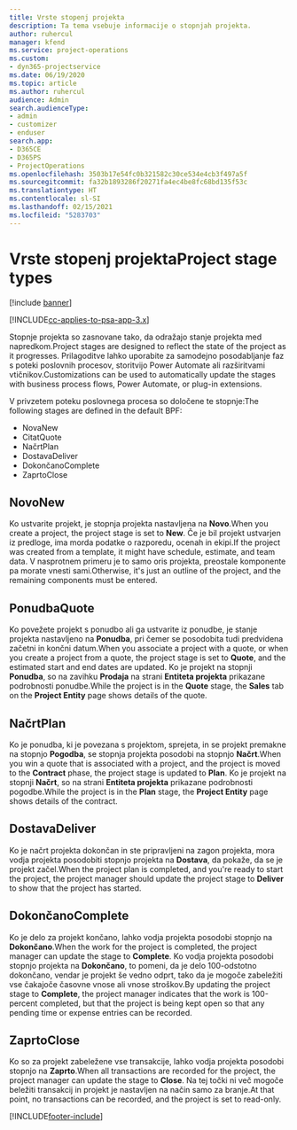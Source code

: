 ```yaml
---
title: Vrste stopenj projekta
description: Ta tema vsebuje informacije o stopnjah projekta.
author: ruhercul
manager: kfend
ms.service: project-operations
ms.custom:
- dyn365-projectservice
ms.date: 06/19/2020
ms.topic: article
ms.author: ruhercul
audience: Admin
search.audienceType:
- admin
- customizer
- enduser
search.app:
- D365CE
- D365PS
- ProjectOperations
ms.openlocfilehash: 3503b17e54fc0b321582c30ce534e4cb3f497a5f
ms.sourcegitcommit: fa32b1893286f20271fa4ec4be8fc68bd135f53c
ms.translationtype: HT
ms.contentlocale: sl-SI
ms.lasthandoff: 02/15/2021
ms.locfileid: "5283703"
---
```

# <a name="project-stage-types"></a><span data-ttu-id="7786c-103">Vrste stopenj projekta</span><span class="sxs-lookup"><span data-stu-id="7786c-103">Project stage types</span></span> 

[!include [banner](../includes/psa-now-project-operations.md)]

[!INCLUDE[cc-applies-to-psa-app-3.x](../includes/cc-applies-to-psa-app-3x.md)]

<span data-ttu-id="7786c-104">Stopnje projekta so zasnovane tako, da odražajo stanje projekta med napredkom.</span><span class="sxs-lookup"><span data-stu-id="7786c-104">Project stages are designed to reflect the state of the project as it progresses.</span></span> <span data-ttu-id="7786c-105">Prilagoditve lahko uporabite za samodejno posodabljanje faz s poteki poslovnih procesov, storitvijo Power Automate ali razširitvami vtičnikov.</span><span class="sxs-lookup"><span data-stu-id="7786c-105">Customizations can be used to automatically update the stages with business process flows, Power Automate, or plug-in extensions.</span></span>

<span data-ttu-id="7786c-106">V privzetem poteku poslovnega procesa so določene te stopnje:</span><span class="sxs-lookup"><span data-stu-id="7786c-106">The following stages are defined in the default BPF:</span></span>

- <span data-ttu-id="7786c-107">Nova</span><span class="sxs-lookup"><span data-stu-id="7786c-107">New</span></span>
- <span data-ttu-id="7786c-108">Citat</span><span class="sxs-lookup"><span data-stu-id="7786c-108">Quote</span></span>
- <span data-ttu-id="7786c-109">Načrt</span><span class="sxs-lookup"><span data-stu-id="7786c-109">Plan</span></span>
- <span data-ttu-id="7786c-110">Dostava</span><span class="sxs-lookup"><span data-stu-id="7786c-110">Deliver</span></span>
- <span data-ttu-id="7786c-111">Dokončano</span><span class="sxs-lookup"><span data-stu-id="7786c-111">Complete</span></span>
- <span data-ttu-id="7786c-112">Zaprto</span><span class="sxs-lookup"><span data-stu-id="7786c-112">Close</span></span> 

## <a name="new"></a><span data-ttu-id="7786c-113">Novo</span><span class="sxs-lookup"><span data-stu-id="7786c-113">New</span></span>

<span data-ttu-id="7786c-114">Ko ustvarite projekt, je stopnja projekta nastavljena na **Novo**.</span><span class="sxs-lookup"><span data-stu-id="7786c-114">When you create a project, the project stage is set to **New**.</span></span> <span data-ttu-id="7786c-115">Če je bil projekt ustvarjen iz predloge, ima morda podatke o razporedu, ocenah in ekipi.</span><span class="sxs-lookup"><span data-stu-id="7786c-115">If the project was created from a template, it might have schedule, estimate, and team data.</span></span> <span data-ttu-id="7786c-116">V nasprotnem primeru je to samo oris projekta, preostale komponente pa morate vnesti sami.</span><span class="sxs-lookup"><span data-stu-id="7786c-116">Otherwise, it's just an outline of the project, and the remaining components must be entered.</span></span>

## <a name="quote"></a><span data-ttu-id="7786c-117">Ponudba</span><span class="sxs-lookup"><span data-stu-id="7786c-117">Quote</span></span>

<span data-ttu-id="7786c-118">Ko povežete projekt s ponudbo ali ga ustvarite iz ponudbe, je stanje projekta nastavljeno na **Ponudba**, pri čemer se posodobita tudi predvidena začetni in končni datum.</span><span class="sxs-lookup"><span data-stu-id="7786c-118">When you associate a project with a quote, or when you create a project from a quote, the project stage is set to **Quote**, and the estimated start and end dates are updated.</span></span> <span data-ttu-id="7786c-119">Ko je projekt na stopnji **Ponudba**, so na zavihku **Prodaja** na strani **Entiteta projekta** prikazane podrobnosti ponudbe.</span><span class="sxs-lookup"><span data-stu-id="7786c-119">While the project is in the **Quote** stage, the **Sales** tab on the **Project Entity** page shows details of the quote.</span></span>

## <a name="plan"></a><span data-ttu-id="7786c-120">Načrt</span><span class="sxs-lookup"><span data-stu-id="7786c-120">Plan</span></span>

<span data-ttu-id="7786c-121">Ko je ponudba, ki je povezana s projektom, sprejeta, in se projekt premakne na stopnjo **Pogodba**, se stopnja projekta posodobi na stopnjo **Načrt**.</span><span class="sxs-lookup"><span data-stu-id="7786c-121">When you win a quote that is associated with a project, and the project is moved to the **Contract** phase, the project stage is updated to **Plan**.</span></span> <span data-ttu-id="7786c-122">Ko je projekt na stopnji **Načrt**, so na strani **Entiteta projekta** prikazane podrobnosti pogodbe.</span><span class="sxs-lookup"><span data-stu-id="7786c-122">While the project is in the **Plan** stage, the **Project Entity** page shows details of the contract.</span></span>

## <a name="deliver"></a><span data-ttu-id="7786c-123">Dostava</span><span class="sxs-lookup"><span data-stu-id="7786c-123">Deliver</span></span>

<span data-ttu-id="7786c-124">Ko je načrt projekta dokončan in ste pripravljeni na zagon projekta, mora vodja projekta posodobiti stopnjo projekta na **Dostava**, da pokaže, da se je projekt začel.</span><span class="sxs-lookup"><span data-stu-id="7786c-124">When the project plan is completed, and you're ready to start the project, the project manager should update the project stage to **Deliver** to show that the project has started.</span></span>

## <a name="complete"></a><span data-ttu-id="7786c-125">Dokončano</span><span class="sxs-lookup"><span data-stu-id="7786c-125">Complete</span></span> 

<span data-ttu-id="7786c-126">Ko je delo za projekt končano, lahko vodja projekta posodobi stopnjo na **Dokončano**.</span><span class="sxs-lookup"><span data-stu-id="7786c-126">When the work for the project is completed, the project manager can update the stage to **Complete**.</span></span> <span data-ttu-id="7786c-127">Ko vodja projekta posodobi stopnjo projekta na **Dokončano**, to pomeni, da je delo 100-odstotno dokončano, vendar je projekt še vedno odprt, tako da je mogoče zabeležiti vse čakajoče časovne vnose ali vnose stroškov.</span><span class="sxs-lookup"><span data-stu-id="7786c-127">By updating the project stage to **Complete**, the project manager indicates that the work is 100-percent completed, but that the project is being kept open so that any pending time or expense entries can be recorded.</span></span>

## <a name="close"></a><span data-ttu-id="7786c-128">Zaprto</span><span class="sxs-lookup"><span data-stu-id="7786c-128">Close</span></span>

<span data-ttu-id="7786c-129">Ko so za projekt zabeležene vse transakcije, lahko vodja projekta posodobi stopnjo na **Zaprto**.</span><span class="sxs-lookup"><span data-stu-id="7786c-129">When all transactions are recorded for the project, the project manager can update the stage to **Close**.</span></span> <span data-ttu-id="7786c-130">Na tej točki ni več mogoče beležiti transakcij in projekt je nastavljen na način samo za branje.</span><span class="sxs-lookup"><span data-stu-id="7786c-130">At that point, no transactions can be recorded, and the project is set to read-only.</span></span>


[!INCLUDE[footer-include](../includes/footer-banner.md)]